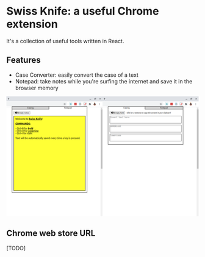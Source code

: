 # Swiss Knife: a useful Chrome extension
It's a collection of useful tools written in React. 

## Features
- Case Converter: easily convert the case of a text
- Notepad: take notes while you're surfing the internet and save it in the browser memory 

![Swiss knife preview](https://raw.githubusercontent.com/danielzotti/swiss-knife-chrome-extension/v1.0.0/others/screenshots/Swiss%20Knife%20-%20Main%20Screenshot%20(1280x800).png)


## Chrome web store URL
[TODO]
